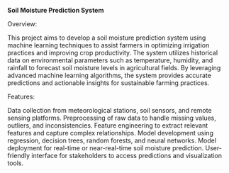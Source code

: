 **Soil Moisture Prediction System**

Overview:

This project aims to develop a soil moisture prediction system using machine learning techniques to assist farmers in optimizing irrigation practices and improving crop productivity. The system utilizes historical data on environmental parameters such as temperature, humidity, and rainfall to forecast soil moisture levels in agricultural fields. By leveraging advanced machine learning algorithms, the system provides accurate predictions and actionable insights for sustainable farming practices.

Features:

Data collection from meteorological stations, soil sensors, and remote sensing platforms.
Preprocessing of raw data to handle missing values, outliers, and inconsistencies.
Feature engineering to extract relevant features and capture complex relationships.
Model development using regression, decision trees, random forests, and neural networks.
Model deployment for real-time or near-real-time soil moisture prediction.
User-friendly interface for stakeholders to access predictions and visualization tools.

